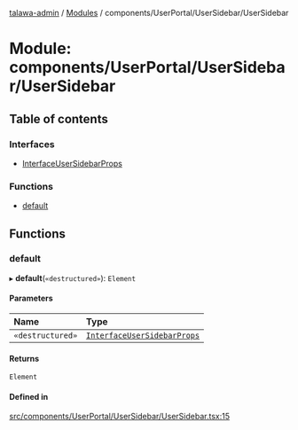 [talawa-admin](../README.md) / [Modules](../modules.md) / components/UserPortal/UserSidebar/UserSidebar

# Module: components/UserPortal/UserSidebar/UserSidebar

## Table of contents

### Interfaces

- [InterfaceUserSidebarProps](../interfaces/components_UserPortal_UserSidebar_UserSidebar.InterfaceUserSidebarProps.md)

### Functions

- [default](components_UserPortal_UserSidebar_UserSidebar.md#default)

## Functions

### default

▸ **default**(`«destructured»`): `Element`

#### Parameters

| Name | Type |
| :------ | :------ |
| `«destructured»` | [`InterfaceUserSidebarProps`](../interfaces/components_UserPortal_UserSidebar_UserSidebar.InterfaceUserSidebarProps.md) |

#### Returns

`Element`

#### Defined in

[src/components/UserPortal/UserSidebar/UserSidebar.tsx:15](https://github.com/vasujain275/talawa-admin/blob/b5dc326/src/components/UserPortal/UserSidebar/UserSidebar.tsx#L15)
